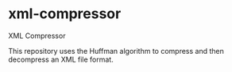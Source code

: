 # xml-compressor
XML Compressor

This repository uses the Huffman algorithm to compress and then decompress an XML file format.
